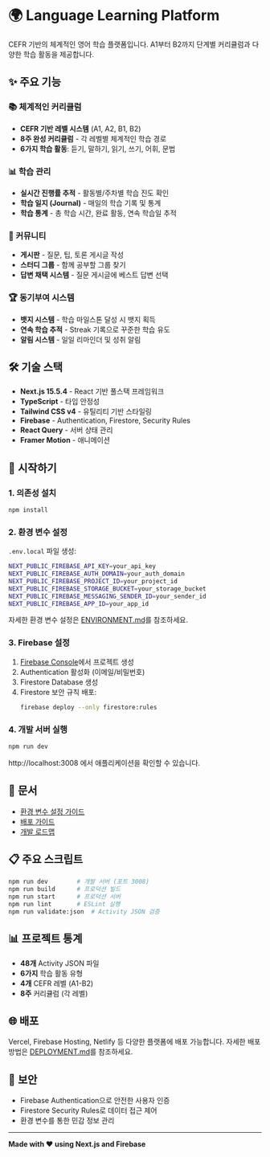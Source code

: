# 🌍 Language Learning Platform

CEFR 기반의 체계적인 영어 학습 플랫폼입니다. A1부터 B2까지 단계별 커리큘럼과 다양한 학습 활동을 제공합니다.

## ✨ 주요 기능

### 📚 체계적인 커리큘럼
- **CEFR 기반 레벨 시스템** (A1, A2, B1, B2)
- **8주 완성 커리큘럼** - 각 레벨별 체계적인 학습 경로
- **6가지 학습 활동**: 듣기, 말하기, 읽기, 쓰기, 어휘, 문법

### 📊 학습 관리
- **실시간 진행률 추적** - 활동별/주차별 학습 진도 확인
- **학습 일지 (Journal)** - 매일의 학습 기록 및 통계
- **학습 통계** - 총 학습 시간, 완료 활동, 연속 학습일 추적

### 👥 커뮤니티
- **게시판** - 질문, 팁, 토론 게시글 작성
- **스터디 그룹** - 함께 공부할 그룹 찾기
- **답변 채택 시스템** - 질문 게시글에 베스트 답변 선택

### 🏆 동기부여 시스템
- **뱃지 시스템** - 학습 마일스톤 달성 시 뱃지 획득
- **연속 학습 추적** - Streak 기록으로 꾸준한 학습 유도
- **알림 시스템** - 일일 리마인더 및 성취 알림

## 🛠️ 기술 스택

- **Next.js 15.5.4** - React 기반 풀스택 프레임워크
- **TypeScript** - 타입 안정성
- **Tailwind CSS v4** - 유틸리티 기반 스타일링
- **Firebase** - Authentication, Firestore, Security Rules
- **React Query** - 서버 상태 관리
- **Framer Motion** - 애니메이션

## 🚀 시작하기

### 1. 의존성 설치

```bash
npm install
```

### 2. 환경 변수 설정

`.env.local` 파일 생성:

```bash
NEXT_PUBLIC_FIREBASE_API_KEY=your_api_key
NEXT_PUBLIC_FIREBASE_AUTH_DOMAIN=your_auth_domain
NEXT_PUBLIC_FIREBASE_PROJECT_ID=your_project_id
NEXT_PUBLIC_FIREBASE_STORAGE_BUCKET=your_storage_bucket
NEXT_PUBLIC_FIREBASE_MESSAGING_SENDER_ID=your_sender_id
NEXT_PUBLIC_FIREBASE_APP_ID=your_app_id
```

자세한 환경 변수 설정은 [ENVIRONMENT.md](./ENVIRONMENT.md)를 참조하세요.

### 3. Firebase 설정

1. [Firebase Console](https://console.firebase.google.com/)에서 프로젝트 생성
2. Authentication 활성화 (이메일/비밀번호)
3. Firestore Database 생성
4. Firestore 보안 규칙 배포:
   ```bash
   firebase deploy --only firestore:rules
   ```

### 4. 개발 서버 실행

```bash
npm run dev
```

http://localhost:3008 에서 애플리케이션을 확인할 수 있습니다.

## 📖 문서

- [환경 변수 설정 가이드](./ENVIRONMENT.md)
- [배포 가이드](./DEPLOYMENT.md)
- [개발 로드맵](./DEVELOPMENT_ROADMAP.md)

## 📋 주요 스크립트

```bash
npm run dev        # 개발 서버 (포트 3008)
npm run build      # 프로덕션 빌드
npm run start      # 프로덕션 서버
npm run lint       # ESLint 실행
npm run validate:json  # Activity JSON 검증
```

## 📊 프로젝트 통계

- **48개** Activity JSON 파일
- **6가지** 학습 활동 유형
- **4개** CEFR 레벨 (A1-B2)
- **8주** 커리큘럼 (각 레벨)

## 🌐 배포

Vercel, Firebase Hosting, Netlify 등 다양한 플랫폼에 배포 가능합니다.
자세한 배포 방법은 [DEPLOYMENT.md](./DEPLOYMENT.md)를 참조하세요.

## 🔐 보안

- Firebase Authentication으로 안전한 사용자 인증
- Firestore Security Rules로 데이터 접근 제어
- 환경 변수를 통한 민감 정보 관리

---

**Made with ❤️ using Next.js and Firebase**

